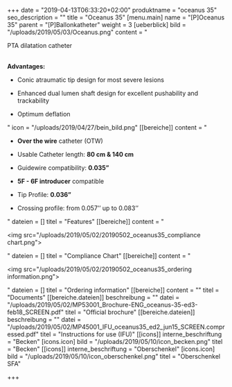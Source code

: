 +++
date = "2019-04-13T06:33:20+02:00"
produktname = "oceanus 35"
seo_description = ""
title = "Oceanus 35"
[menu.main]
name = "[P]Oceanus 35"
parent = "[P]Ballonkatheter"
weight = 3
[ueberblick]
bild = "/uploads/2019/05/03/Oceanus.png"
content = "<p>PTA dilatation catheter</p><p></p><p><br><strong>Advantages:</strong></p><ul><li><p>Conic atraumatic tip design for most severe lesions</p></li><li><p>Enhanced dual lumen shaft design for excellent pushability and trackability</p></li><li><p>Optimum deflation</p></li></ul>"
icon = "/uploads/2019/04/27/bein_bild.png"
[[bereiche]]
content = "<ul><li><p><strong>Over the wire</strong> catheter (OTW)</p></li><li><p>Usable Catheter length: <strong>80 cm &amp; 140 cm</strong></p></li><li><p>Guidewire compatibility: <strong>0.035”</strong></p></li><li><p><strong>5F - 6F introducer</strong> compatible</p></li><li><p>Tip Profile: <strong>0.036”</strong></p></li><li><p>Crossing profile: from 0.057’’ up to 0.083’’</p></li></ul>"
dateien = []
titel = "Features"
[[bereiche]]
content = "<p><img src=\"/uploads/2019/05/02/20190502_oceanus35_compliance chart.png\"></p>"
dateien = []
titel = "Compliance Chart"
[[bereiche]]
content = "<p><img src=\"/uploads/2019/05/02/20190502_oceanus35_ordering information.png\"></p>"
dateien = []
titel = "Ordering information"
[[bereiche]]
content = ""
titel = "Documents"
[[bereiche.dateien]]
beschreibung = ""
datei = "/uploads/2019/05/02/MP53001_Brochure-ENG_oceanus-35-ed3-feb18_SCREEN.pdf"
titel = "Official brochure"
[[bereiche.dateien]]
beschreibung = ""
datei = "/uploads/2019/05/02/MP45001_IFU_oceanus35_ed2_jun15_SCREEN.compressed.pdf"
titel = "Instructions for use (IFU)"
[[icons]]
interne_beschriftung = "Becken"
[icons.icon]
bild = "/uploads/2019/05/10/icon_becken.png"
titel = "Becken"
[[icons]]
interne_beschriftung = "Oberschenkel"
[icons.icon]
bild = "/uploads/2019/05/10/icon_oberschenkel.png"
titel = "Oberschenkel SFA"

+++
